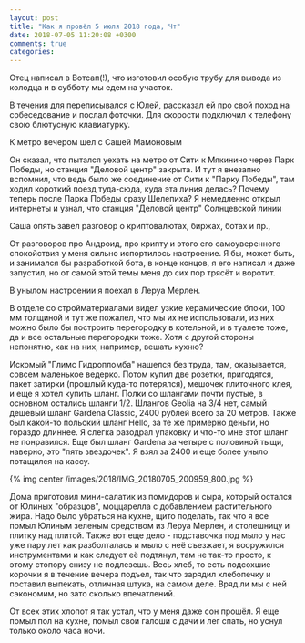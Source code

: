 ```yaml
---
layout: post
title: "Как я провёл 5 июля 2018 года, Чт"
date: 2018-07-05 11:20:08 +0300
comments: true
categories: 
---
```


Отец написал в Вотсап(!), что изготовил особую трубу для вывода из колодца и в субботу мы едем на участок.

В течения для переписывался с Юлей, рассказал ей про свой поход на собеседование и послал фоточки. Для скорости подключил к телефону свою блютусную клавиатурку.


К метро вечером шел с Сашей Мамоновым


Он сказал, что пытался уехать на метро от Сити к Мякинино через Парк Победы, но станция "Деловой центр" закрыта. И тут я внезапно вспомнил, что ведь было же соединение от Сити к "Парку Победы", там ходил короткий поезд туда-сюда, куда эта линия делась? Почему теперь после Парка Победы сразу Шелепиха? Я немедленно открыл интернеты и узнал, что станция "Деловой центр" Солнцевской линии

Саша опять завел разговор о криптовалютах, биржах, ботах и пр., 

От разговоров про Андроид, про крипту и этого его самоуверенного спокойствия у меня сильно испортилось настроение. Я бы, может быть, и занимался бы разработкой бота, в конце концов, я его написал и даже запустил, но от самой этой темы меня до сих пор трясёт и воротит.

В унылом настроении я поехал в Леруа Мерлен.

В отделе со стройматериалами видел узкие керамические блоки, 100 мм толщиной и тут же пожалел, что мы их не использовали, из них можно было бы построить перегородку в котельной, и в туалете тоже, да и все остальные перегородки тоже. Хотя с другой стороны непонятно, как на них, например, вешать кухню? 

Искомый "Глимс Гидропломба" нашелся без труда, там, оказывается, совсем маленькое ведерко. Потом купил две розетки, пригодятся, пакет затирки (прошлый куда-то потерялся), мешочек плиточного клея, и еще я хотел купить шланг. Полки со шлангами почти пустые, в основном остались шланги 1/2. Шлангов Geolia на 3/4 нет, самый дешевый шланг Gardena Classic, 2400 рублей всего за 20 метров. Также был какой-то польский шланг Hello, за те же примерно деньги, но гораздо длиннее. Я слегка разодрал упаковку и что-то мне этот шланг не понравился. Еще был шланг Gardena за четыре с половиной тыщи, наверно, это "пять звездочек". Я взял за 2400 и еще более уныло потащился на кассу.

{% img center /images/2018/IMG_20180705_200959_800.jpg %}

Дома приготовил мини-салатик из помидоров и сыра, который остался от Юлиных "образцов", моццарелла с добавлением растительного жира. Надо было убраться на кухне, щито поделать, так что я все помыл Юлиным зеленым средством из Леруа Мерлен, и столешницу и плитку над плитой. Также вот еще дело - подставочка под мыло у нас уже пару лет как разболталась и мыло с неё съезжает, я вооружился инструментами и как следует её подтянул, там не так-то просто, к этому стопору снизу не подлезешь. Весь хлеб, то есть подсохшие корочки я в течение вечера подъел, так что зарядил хлебопечку и поставил выпекать, отличная штука, на самом деле. Вряд ли мы с ней сэкономим, но зато сколько впечатлений.

От всех этих хлопот я так устал, что у меня даже сон прошёл. Я еще помыл пол на кухне, помыл свои галоши с дачи и лег спать, но уснул только около часа ночи.